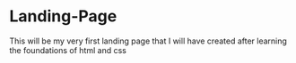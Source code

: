 # Landing-Page
This will be my very first landing page that I will have created after learning the foundations of html and css